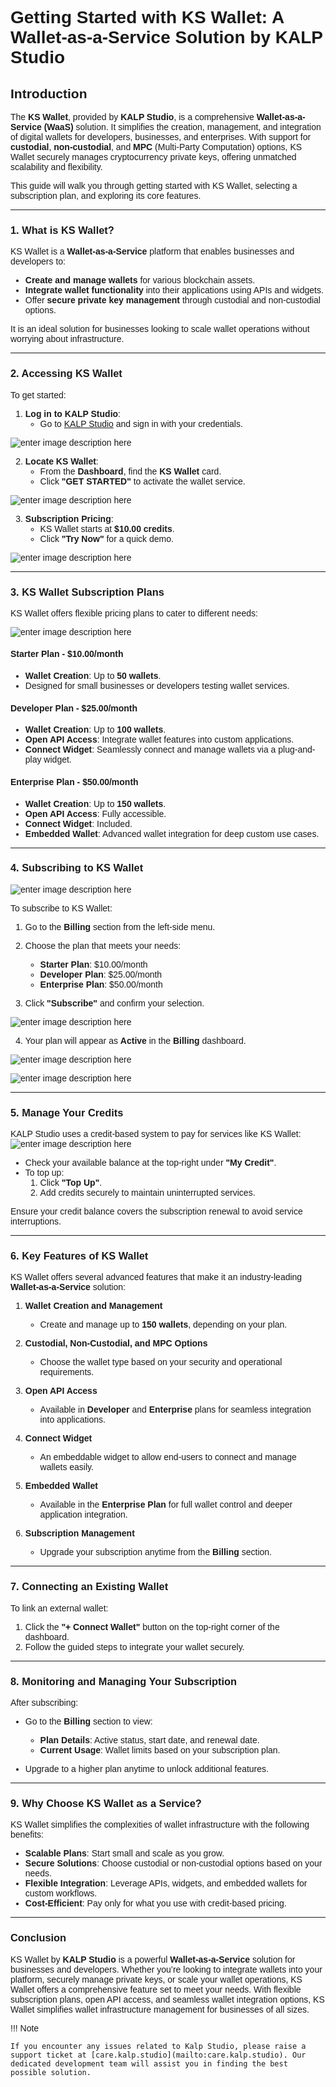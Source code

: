 <style>  body { font-family: "Source Sans 3", sans-serif!important; }</style>

<link  href="https://fonts.googleapis.com/css2?family=Source+Sans+3:ital,wght@0,200..900;1,200..900&display=swap"  rel="stylesheet">  <link  rel="stylesheet"  href="https://fonts.googleapis.com/icon?family=Material+Icons">

# **Getting Started with KS Wallet: A Wallet-as-a-Service Solution by KALP Studio**

## Introduction

The **KS Wallet**, provided by **KALP Studio**, is a comprehensive **Wallet-as-a-Service (WaaS)** solution. It simplifies the creation, management, and integration of digital wallets for developers, businesses, and enterprises. With support for **custodial**, **non-custodial**, and **MPC** (Multi-Party Computation) options, KS Wallet securely manages cryptocurrency private keys, offering unmatched scalability and flexibility.

This guide will walk you through getting started with KS Wallet, selecting a subscription plan, and exploring its core features.

---

### **1. What is KS Wallet?**

KS Wallet is a **Wallet-as-a-Service** platform that enables businesses and developers to:  
- **Create and manage wallets** for various blockchain assets.  
- **Integrate wallet functionality** into their applications using APIs and widgets.  
- Offer **secure private key management** through custodial and non-custodial options.  

It is an ideal solution for businesses looking to scale wallet operations without worrying about infrastructure.

---

### **2. Accessing KS Wallet**

To get started:

1. **Log in to KALP Studio**:  
   - Go to [KALP Studio](https://accounts.kalp.studio/login) and sign in with your credentials.

![enter image description here](https://doc-images-kalp-studio.s3.ap-south-1.amazonaws.com/KS+Wallet/1.png)

2. **Locate KS Wallet**:  
   - From the **Dashboard**, find the **KS Wallet** card.  
   - Click **"GET STARTED"** to activate the wallet service.

![enter image description here](https://doc-images-kalp-studio.s3.ap-south-1.amazonaws.com/KS+Wallet/2.png)


3. **Subscription Pricing**:  
   - KS Wallet starts at **$10.00 credits**.  
   - Click **"Try Now"** for a quick demo.

![enter image description here](https://doc-images-kalp-studio.s3.ap-south-1.amazonaws.com/KS+Wallet/3.png)


---

### **3. KS Wallet Subscription Plans**

KS Wallet offers flexible pricing plans to cater to different needs:

![enter image description here](https://doc-images-kalp-studio.s3.ap-south-1.amazonaws.com/KS+Wallet/3.png)


#### **Starter Plan - $10.00/month**  
- **Wallet Creation**: Up to **50 wallets**.  
- Designed for small businesses or developers testing wallet services.

#### **Developer Plan - $25.00/month**  
- **Wallet Creation**: Up to **100 wallets**.  
- **Open API Access**: Integrate wallet features into custom applications.  
- **Connect Widget**: Seamlessly connect and manage wallets via a plug-and-play widget.

#### **Enterprise Plan - $50.00/month**  
- **Wallet Creation**: Up to **150 wallets**.  
- **Open API Access**: Fully accessible.  
- **Connect Widget**: Included.  
- **Embedded Wallet**: Advanced wallet integration for deep custom use cases.

---

### **4. Subscribing to KS Wallet**

![enter image description here](https://doc-images-kalp-studio.s3.ap-south-1.amazonaws.com/KS+Wallet/4.png)


To subscribe to KS Wallet:

1. Go to the **Billing** section from the left-side menu.  
2. Choose the plan that meets your needs:  
   - **Starter Plan**: $10.00/month  
   - **Developer Plan**: $25.00/month  
   - **Enterprise Plan**: $50.00/month  


3. Click **"Subscribe"** and confirm your selection.  

![enter image description here](https://doc-images-kalp-studio.s3.ap-south-1.amazonaws.com/KS+Wallet/5.png)

4. Your plan will appear as **Active** in the **Billing** dashboard.  

![enter image description here](https://doc-images-kalp-studio.s3.ap-south-1.amazonaws.com/KS+Wallet/.png)


![enter image description here](https://doc-images-kalp-studio.s3.ap-south-1.amazonaws.com/KS+Wallet/7.png)


---

### **5. Manage Your Credits**

KALP Studio uses a credit-based system to pay for services like KS Wallet:
![enter image description here](https://doc-images-kalp-studio.s3.ap-south-1.amazonaws.com/KS+Wallet/4.png)

- Check your available balance at the top-right under **"My Credit"**.  
- To top up:  
   1. Click **"Top Up"**.  
   2. Add credits securely to maintain uninterrupted services.

Ensure your credit balance covers the subscription renewal to avoid service interruptions.

---

### **6. Key Features of KS Wallet**

KS Wallet offers several advanced features that make it an industry-leading **Wallet-as-a-Service** solution:

1. **Wallet Creation and Management**  
   - Create and manage up to **150 wallets**, depending on your plan.

2. **Custodial, Non-Custodial, and MPC Options**  
   - Choose the wallet type based on your security and operational requirements.

3. **Open API Access**  
   - Available in **Developer** and **Enterprise** plans for seamless integration into applications.

4. **Connect Widget**  
   - An embeddable widget to allow end-users to connect and manage wallets easily.

5. **Embedded Wallet**  
   - Available in the **Enterprise Plan** for full wallet control and deeper application integration.

6. **Subscription Management**  
   - Upgrade your subscription anytime from the **Billing** section.

---

### **7. Connecting an Existing Wallet**

To link an external wallet:

1. Click the **"+ Connect Wallet"** button on the top-right corner of the dashboard.  
2. Follow the guided steps to integrate your wallet securely.

---

### **8. Monitoring and Managing Your Subscription**

After subscribing:

- Go to the **Billing** section to view:  
   - **Plan Details**: Active status, start date, and renewal date.  
   - **Current Usage**: Wallet limits based on your subscription plan.  

- Upgrade to a higher plan anytime to unlock additional features.

---

### **9. Why Choose KS Wallet as a Service?**

KS Wallet simplifies the complexities of wallet infrastructure with the following benefits:  

- **Scalable Plans**: Start small and scale as you grow.  
- **Secure Solutions**: Choose custodial or non-custodial options based on your needs.  
- **Flexible Integration**: Leverage APIs, widgets, and embedded wallets for custom workflows.  
- **Cost-Efficient**: Pay only for what you use with credit-based pricing.

---

### **Conclusion** 

KS Wallet by **KALP Studio** is a powerful **Wallet-as-a-Service** solution for businesses and developers. Whether you’re looking to integrate wallets into your platform, securely manage private keys, or scale your wallet operations, KS Wallet offers a comprehensive feature set to meet your needs. With flexible subscription plans, open API access, and seamless wallet integration options, KS Wallet simplifies wallet infrastructure management for businesses of all sizes.

!!! Note

    If you encounter any issues related to Kalp Studio, please raise a support ticket at [care.kalp.studio](mailto:care.kalp.studio). Our dedicated development team will assist you in finding the best possible solution.